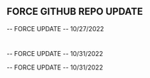 ## FORCE GITHUB REPO UPDATE 

-- FORCE UPDATE -- 10/27/2022
#

-- FORCE UPDATE -- 10/31/2022

-- FORCE UPDATE -- 10/31/2022

